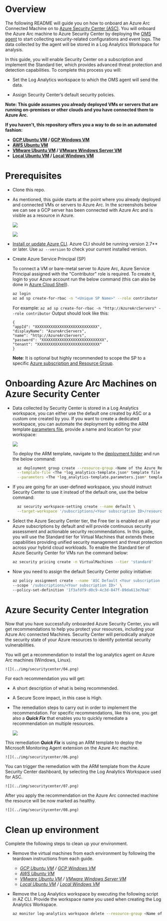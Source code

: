 # Overview

The following README will guide you on how to onboard an Azure Arc Connected Machine on to [Azure Security Center (ASC)](https://docs.microsoft.com/en-us/azure/security-center/). You will onboard the Azure Arc machine to Azure Security Center by deploying the [OMS agent](https://docs.microsoft.com/en-us/azure/security-center/security-center-enable-data-collection) to start collecting security-related configurations and event logs. The data collected by the agent will be stored in a Log Analytics Workspace for analysis. 

In this guide, you will enable Security Center on a subscription and implement the Standard tier, which provides advanced threat protection and detection capabilities. To complete this process you will: 

* Set the Log Analytics workspace to which the OMS agent will send the data. 

* Assign Security Center’s default security policies.

**Note: This guide assumes you already deployed VMs or servers that are running on-premises or other clouds and you have connected them to Azure Arc.**

**If you haven't, this repository offers you a way to do so in an automated fashion:**
- **[GCP Ubuntu VM](gcp_terraform_ubuntu.md) / [GCP Windows VM](gcp_terraform_windows.md)**
- **[AWS Ubuntu VM](aws_terraform_ubuntu.md)**
- **[VMware Ubuntu VM](vmware_terraform_ubuntu.md) / [VMware Windows Server VM](vmware_terraform_winsrv.md)**
- **[Local Ubuntu VM](local_vagrant_ubuntu.md) / [Local Windows VM](local_vagrant_windows.md)**

# Prerequisites

* Clone this repo.

* As mentioned, this guide starts at the point where you already deployed and connected VMs or servers to Azure Arc. In the screenshots below we can see a GCP server has been connected with Azure Arc and is visible as a resource in Azure.

    ![](../img/securitycenter/01.png)

    ![](../img/securitycenter/02.png)

  
* [Install or update Azure CLI](https://docs.microsoft.com/en-us/cli/azure/install-azure-cli?view=azure-cli-latest). Azure CLI should be running version 2.7** or later. Use ```az --version``` to check your current installed version.

* Create Azure Service Principal (SP)   

    To connect a VM or bare-metal server to Azure Arc, Azure Service Principal assigned with the "Contributor" role is required. To create it, login to your Azure account run the below command (this can also be done in [Azure Cloud Shell](https://shell.azure.com/)).

    ```bash
    az login
    az ad sp create-for-rbac -n "<Unique SP Name>" --role contributor
    ```
    For example:
    ```az ad sp create-for-rbac -n "http://AzureArcServers" --role contributor```
    Output should look like this:
    ```
    {
    "appId": "XXXXXXXXXXXXXXXXXXXXXXXXXXXX",
    "displayName": "AzureArcServers",
    "name": "http://AzureArcServers",
    "password": "XXXXXXXXXXXXXXXXXXXXXXXXXXXX",
    "tenant": "XXXXXXXXXXXXXXXXXXXXXXXXXXXX"
    }
    ```
    
  **Note**: It is optional but highly recommended to scope the SP to a specific [Azure subscription and Resource Group](https://docs.microsoft.com/en-us/cli/azure/ad/sp?view=azure-cli-latest).

# Onboarding Azure Arc Machines on Azure Security Center

* Data collected by Security Center is stored in a Log Analytics workspace, you can either use the default one created by ASC or a custom one created by you. If you want to create a dedicated workspace, you can automate the deployment by editing the ARM template [parameters file](../securitycenter/arm/log_analytics-template.parameters.json), provide a name and location for your workspace:

    ![](../img/securitycenter/03.png)

  To deploy the ARM template, navigate to the [deployment folder](../securitycenter/arm) and run the below command:

  ```bash
    az deployment group create --resource-group <Name of the Azure Resource Group> \
    --template-file <The *log_analytics-template.json* template file location> \
    --parameters <The *log_analytics-template.parameters.json* template file location>
  ```

* If you are going for an user-defined workspace, you should instruct Security Center to use it instead of the default one, use the below command:

  ```bash
    az security workspace-setting create --name default \
    --target-workspace '/subscriptions/<Your subscription ID>/resourceGroups/<Name of the Azure Resource Group>/providers/Microsoft.OperationalInsights/workspaces/<Name of the Log Analytics Workspace>'
  ```

* Select the Azure Security Center tier, the Free tier is enabled on all your Azure subscriptions by default and will provide continuous security assessment and actionable security recommendations. In this guide, you will use the Standard tier for Virtual Machines that extends these capabilities providing unified security management and threat protection across your hybrid cloud workloads. To enable the Standard tier of Azure Security Center for VMs run the command below: 

    ```bash
    az security pricing create -n VirtualMachines --tier 'standard'
    ```
* Now you need to assign the default Security Center policy initiative:

    ```bash
    az policy assignment create --name 'ASC Default <Your subscription ID>' \
    --scope '/subscriptions/<Your subscription ID>' \
    --policy-set-definition '1f3afdf9-d0c9-4c3d-847f-89da613e70a8' 
    ```


# Azure Security Center Integration

Now that you have successfully onboarded Azure Security Center, you will get recommendations to help you protect your  resources, including your Azure Arc connected Machines. Security Center will periodically analyze the security state of your Azure resources to identify potential security vulnerabilities.

You will get a recommendation to install the log analytics agent on Azure Arc machines (Windows, Linux). 

    ![](../img/securitycenter/04.png)

For each recommendation you will get: 
- A short description of what is being recommended.
- A Secure Score impact, in this case is High.
- The remediation steps to carry out in order to implement the recommendation. For specific recommendations, like this one, you get also a ***Quick Fix*** that enables you to quickly remediate a recommendation on multiple resources. 
    
    ![](../img/securitycenter/05.png)

This remediation ***Quick Fix*** is using an ARM template to deploy the Microsoft Monitoring Agent extension on the Azure Arc machine. 

    ![](../img/securitycenter/06.png)

You can trigger the remediation with the ARM template from the Azure Security Center dashboard, by selecting the Log Analytics Workspace used for ASC.

    ![](../img/securitycenter/07.png)

After you apply the recommendation on the Azure Arc connected machine the resource will be now marked as healthy.

    ![](../img/securitycenter/08.png)

# Clean up environment

Complete the following steps to clean up your environment.

* Remove the virtual machines from each environment by following the teardown instructions from each guide.

    - *[GCP Ubuntu VM](gcp_terraform_ubuntu.md) / [GCP Windows VM](gcp_terraform_windows.md)*
    - *[AWS Ubuntu VM](aws_terraform_ubuntu.md)*
    - *[VMware Ubuntu VM](vmware_terraform_ubuntu.md) / [VMware Windows Server VM](vmware_terraform_winsrv.md)*
    - *[Local Ubuntu VM](local_vagrant_ubuntu.md) / [Local Windows VM](local_vagrant_windows.md)*

* Remove the Log Analytics workspace by executing the following script in AZ CLI. Provide the workspace name you used when creating the Log Analytics Workspace.

    ```bash
    az monitor log-analytics workspace delete --resource-group <Name of the Azure Resource Group> --workspace-name <Log Analytics Workspace Name> --yes
    ```